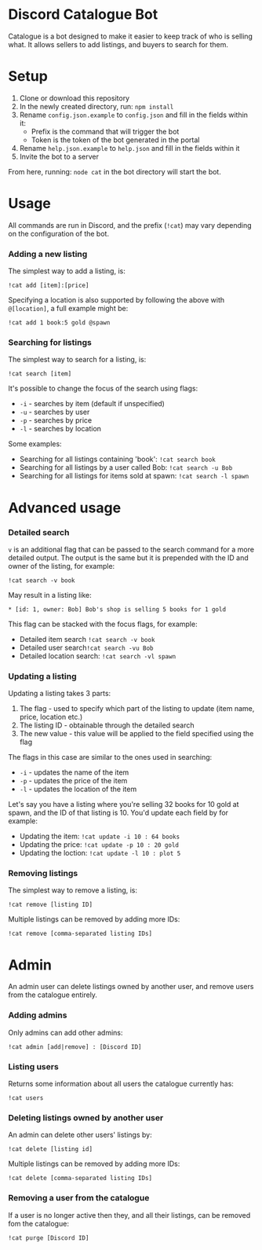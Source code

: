 # Discord Catalogue Bot

Catalogue is a bot designed to make it easier to keep track of who is selling what. It allows sellers to add listings, and buyers to search for them.

# Setup

1. Clone or download this repository
2. In the newly created directory, run: `npm install`
3. Rename `config.json.example` to `config.json` and fill in the fields within it:
    * Prefix is the command that will trigger the bot
    * Token is the token of the bot generated in the portal
4. Rename `help.json.example` to `help.json` and fill in the fields within it
5. Invite the bot to a server

From here, running: `node cat` in the bot directory will start the bot.

# Usage

All commands are run in Discord, and the prefix (`!cat`) may vary depending on the configuration of the bot.

### Adding a new listing

The simplest way to add a listing, is:

`!cat add [item]:[price]`

Specifying a location is also supported by following the above with `@[location]`, a full example might be:

`!cat add 1 book:5 gold @spawn`

### Searching for listings

The simplest way to search for a listing, is:

`!cat search [item]`

It's possible to change the focus of the search using flags:

* `-i` - searches by item (default if unspecified)
* `-u` - searches by user
* `-p` - searches by price
* `-l` - searches by location

Some examples:

* Searching for all listings containing 'book': `!cat search book`
* Searching for all listings by a user called Bob: `!cat search -u Bob`
* Searching for all listings for items sold at spawn: `!cat search -l spawn`

# Advanced usage

### Detailed search

`v` is an additional flag that can be passed to the search command for a more detailed output. The output is the same but it is prepended with the ID and owner of the listing, for example:

`!cat search -v book`

May result in a listing like:

`* [id: 1, owner: Bob] Bob's shop is selling 5 books for 1 gold`

This flag can be stacked with the focus flags, for example:

* Detailed item search `!cat search -v book`
* Detailed user search`!cat search -vu Bob`
* Detailed location search: `!cat search -vl spawn`

### Updating a listing

Updating a listing takes 3 parts:

1. The flag - used to specify which part of the listing to update (item name, price, location etc.)
2. The listing ID - obtainable through the detailed search
3. The new value - this value will be applied to the field specified using the flag

The flags in this case are similar to the ones used in searching:

* `-i` - updates the name of the item
* `-p` - updates the price of the item
* `-l` - updates the location of the item

Let's say you have a listing where you're selling 32 books for 10 gold at spawn, and the ID of that listing is 10. You'd update each field by for example:

* Updating the item: `!cat update -i 10 : 64 books`
* Updating the price: `!cat update -p 10 : 20 gold`
* Updating the loction: `!cat update -l 10 : plot 5`

### Removing listings

The simplest way to remove a listing, is:

`!cat remove [listing ID]`

Multiple listings can be removed by adding more IDs:

`!cat remove [comma-separated listing IDs]`

# Admin

An admin user can delete listings owned by another user, and remove users from the catalogue entirely.

### Adding admins

Only admins can add other admins:

`!cat admin [add|remove] : [Discord ID]`

### Listing users

Returns some information about all users the catalogue currently has:

`!cat users`

### Deleting listings owned by another user

An admin can delete other users' listings by:

`!cat delete [listing id]`

Multiple listings can be removed by adding more IDs:

`!cat delete [comma-separated listing IDs]`

### Removing a user from the catalogue

If a user is no longer active then they, and all their listings, can be removed fom the catalogue:

`!cat purge [Discord ID]`

